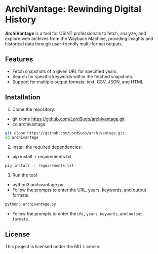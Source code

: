 # ArchiVantage: Rewinding Digital History

**ArchiVantage** is a tool for OSINT professionals to fetch, analyze, and explore web archives from the Wayback Machine, providing insights and historical data through user-friendly multi-format outputs.

## Features

- Fetch snapshots of a given URL for specified years.
- Search for specific keywords within the fetched snapshots.
- Support for multiple output formats: text, CSV, JSON, and HTML.

## Installation

1. Clone the repository:
- git clone https://github.com/LordSudo/archivantage.git
- cd archivantage

```bash
git clone https://github.com/LordSudo/archivantage.git
cd archivantage
```

2. Install the required dependencies:
- pip install -r requirements.txt

```bash
pip install -r requirements.txt
```

3. Run the tool
- python3 archivantage.py
- Follow the prompts to enter the URL, years, keywords, and output formats.

```bash
python3 archivantage.py
```

- Follow the prompts to enter the `URL`, `years`, `keywords`, and `output formats`.

## License
   This project is licensed under the MIT License.
